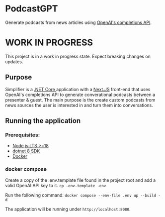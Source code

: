 # PodcastGPT
Generate podcasts from news articles using [OpenAI's completions API](https://openai.com/blog/openai-api).

# WORK IN PROGRESS
This project is in a work in progress state. Expect breaking changes on updates.

## Purpose
Simplifier is a [.NET Core ](https://dotnet.microsoft.com/en-us/download) application with a [Next.JS](https://nextjs.org/) front-end that uses OpenAI's completions API to generate converational podcasts between a presenter & guest. The main purpose is the create custom podcasts from news sources the user is interested in and turn them into conversations.

## Running the application
### Prerequisites:
- [Node.js LTS >=18](https://nodejs.org/en)
- [dotnet 8 SDK](https://dotnet.microsoft.com/en-us/download/dotnet/8.0)
- [Docker](https://www.docker.com/products/docker-desktop/)

### docker compose
Create a copy of the .env.template file found in the project root and add a valid OpenAI API key to it.
`cp .env.template .env`

Run the following command:
`docker compose --env-file .env up --build -d`

The application will be running under `http://localhost:8080`. 